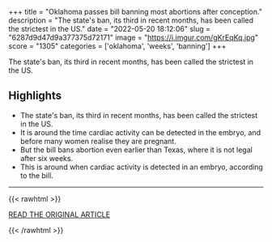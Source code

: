 +++
title = "Oklahoma passes bill banning most abortions after conception."
description = "The state's ban, its third in recent months, has been called the strictest in the US."
date = "2022-05-20 18:12:06"
slug = "6287d9d47d9a377375d72171"
image = "https://i.imgur.com/gKrEqKq.jpg"
score = "1305"
categories = ['oklahoma', 'weeks', 'banning']
+++

The state's ban, its third in recent months, has been called the strictest in the US.

## Highlights

- The state's ban, its third in recent months, has been called the strictest in the US.
- It is around the time cardiac activity can be detected in the embryo, and before many women realise they are pregnant.
- But the bill bans abortion even earlier than Texas, where it is not legal after six weeks.
- This is around when cardiac activity is detected in an embryo, according to the bill.

---

{{< rawhtml >}}
  <p class="article-category">
    <a target="_blank" href="https://www.bbc.co.uk/news/world-us-canada-61517135">READ THE ORIGINAL ARTICLE</a>
  </p>
{{< /rawhtml >}}
